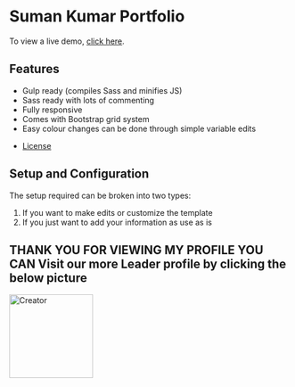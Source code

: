# Suman Kumar Portfolio
To view a live demo, [click here](https://vib3sfr0meyes.github.io/).
## Features

* Gulp ready (compiles Sass and minifies JS)
* Sass ready with lots of commenting
* Fully responsive
* Comes with Bootstrap grid system
* Easy colour changes can be done through simple variable edits

- [License](#license)

## Setup and Configuration

The setup required can be broken into two types:
1. If you want to make edits or customize the template
2. If you just want to add your information as use as is

## THANK YOU FOR VIEWING MY PROFILE YOU CAN Visit our more Leader profile by clicking the below picture
[<img src="https://github.com/Xer0Weeds/Contributors/blob/main/Creators%20%26%20Projects/Xer0Weeds.jpg" alt="Creator" width="150" style="vertical-align: bottom;">](https://github.com/Xer0Weeds)
